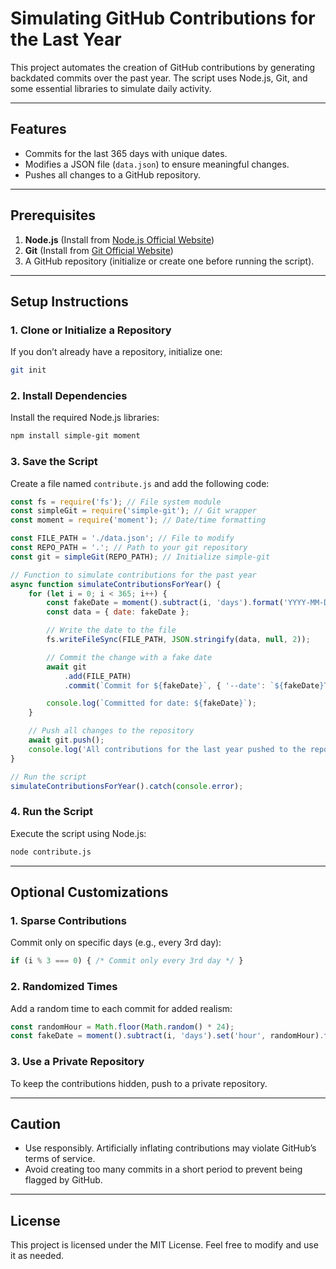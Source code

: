 # Simulating GitHub Contributions for the Last Year

This project automates the creation of GitHub contributions by generating backdated commits over the past year. The script uses Node.js, Git, and some essential libraries to simulate daily activity.

---

## Features
- Commits for the last 365 days with unique dates.
- Modifies a JSON file (`data.json`) to ensure meaningful changes.
- Pushes all changes to a GitHub repository.

---

## Prerequisites
1. **Node.js** (Install from [Node.js Official Website](https://nodejs.org/))
2. **Git** (Install from [Git Official Website](https://git-scm.com/))
3. A GitHub repository (initialize or create one before running the script).

---

## Setup Instructions

### 1. Clone or Initialize a Repository
If you don’t already have a repository, initialize one:
```bash
git init
```

### 2. Install Dependencies
Install the required Node.js libraries:
```bash
npm install simple-git moment
```

### 3. Save the Script
Create a file named `contribute.js` and add the following code:

```javascript
const fs = require('fs'); // File system module
const simpleGit = require('simple-git'); // Git wrapper
const moment = require('moment'); // Date/time formatting

const FILE_PATH = './data.json'; // File to modify
const REPO_PATH = '.'; // Path to your git repository
const git = simpleGit(REPO_PATH); // Initialize simple-git

// Function to simulate contributions for the past year
async function simulateContributionsForYear() {
    for (let i = 0; i < 365; i++) {
        const fakeDate = moment().subtract(i, 'days').format('YYYY-MM-DD'); // Generate a past date
        const data = { date: fakeDate };

        // Write the date to the file
        fs.writeFileSync(FILE_PATH, JSON.stringify(data, null, 2));

        // Commit the change with a fake date
        await git
            .add(FILE_PATH)
            .commit(`Commit for ${fakeDate}`, { '--date': `${fakeDate}T12:00:00` });

        console.log(`Committed for date: ${fakeDate}`);
    }

    // Push all changes to the repository
    await git.push();
    console.log('All contributions for the last year pushed to the repository!');
}

// Run the script
simulateContributionsForYear().catch(console.error);
```

### 4. Run the Script
Execute the script using Node.js:
```bash
node contribute.js
```

---

## Optional Customizations

### 1. Sparse Contributions
Commit only on specific days (e.g., every 3rd day):
```javascript
if (i % 3 === 0) { /* Commit only every 3rd day */ }
```

### 2. Randomized Times
Add a random time to each commit for added realism:
```javascript
const randomHour = Math.floor(Math.random() * 24);
const fakeDate = moment().subtract(i, 'days').set('hour', randomHour).format('YYYY-MM-DDTHH:mm:ss');
```

### 3. Use a Private Repository
To keep the contributions hidden, push to a private repository.

---

## Caution
- Use responsibly. Artificially inflating contributions may violate GitHub’s terms of service.
- Avoid creating too many commits in a short period to prevent being flagged by GitHub.

---

## License
This project is licensed under the MIT License. Feel free to modify and use it as needed.
